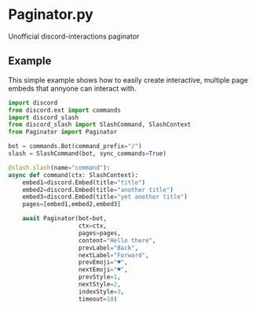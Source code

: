 # Paginator.py
Unofficial discord-interactions paginator

## Example
This simple example shows how to easily create interactive, multiple page embeds that annyone can interact with.
```py
import discord
from discord.ext import commands
import discord_slash
from discord_slash import SlashCommand, SlashContext
from Paginator import Paginator

bot = commands.Bot(command_prefix="/")
slash = SlashCommand(bot, sync_commands=True)

@slash.slash(name="command"):
async def command(ctx: SlashContext):
    embed1=discord.Embed(title="title")
    embed2=discord.Embed(title="another title")
    embed3=discord.Embed(title="yet another title")
    pages=[embed1,embed2,embed3]

    await Paginator(bot=bot,
                    ctx=ctx,
                    pages=pages,
                    content="Hello there",
                    prevLabel="Back",
                    nextLabel="Forward",
                    prevEmoji="♥",
                    nextEmoji="♥",
                    prevStyle=1,
                    nextStyle=2,
                    indexStyle=3,
                    timeout=10)
```
